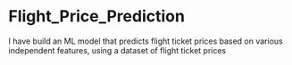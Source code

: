 # Flight_Price_Prediction
I have build an ML model that predicts flight ticket prices based on various independent features, using a dataset of flight ticket prices
